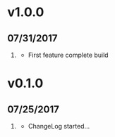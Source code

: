 # v1.0.0
##  07/31/2017

1. [](#new)
    * First feature complete build

# v0.1.0
##  07/25/2017

1. [](#new)
    * ChangeLog started...
